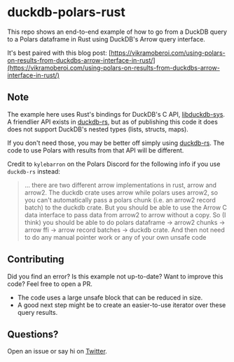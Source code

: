 # duckdb-polars-rust

This repo shows an end-to-end example of how to go from a DuckDB query
to a Polars dataframe in Rust using DuckDB's Arrow query interface.

It's best paired with this blog post: [https://vikramoberoi.com/using-polars-on-results-from-duckdbs-arrow-interface-in-rust/](https://vikramoberoi.com/using-polars-on-results-from-duckdbs-arrow-interface-in-rust/)

## Note

The example here uses Rust's bindings for DuckDB's C API,  [libduckdb-sys](https://lib.rs/crates/libduckdb-sys). A friendlier API exists in [duckdb-rs](https://crates.io/crates/duckdb),
but as of publishing this code it does does not support DuckDB's nested types (lists, structs, maps).

If you don't need those, you may be better off simply using [duckdb-rs](https://crates.io/crates/duckdb). The code to use Polars with results from that API will be different.

Credit to `kylebarron` on the Polars Discord for the following info if you use `duckdb-rs` instead:

> ... there are two different arrow implementations in rust, arrow and arrow2. The duckdb crate uses arrow while polars uses arrow2, so you can't automatically pass a polars chunk (i.e. an arrow2 record batch) to the duckdb crate. But you should be able to use the Arrow C data interface to pass data from arrow2 to arrow without a copy. So (I think) you should be able to do polars dataframe -> arrow2 chunks -> arrow ffi -> arrow record batches -> duckdb crate. And then not need to do any manual pointer work or any of your own unsafe code

## Contributing

Did you find an error? Is this example not up-to-date? Want to improve this code? Feel free to open a PR.

* The code uses a large unsafe block that can be reduced in size.
* A good next step might be to create an easier-to-use iterator over these query results.

## Questions?

Open an issue or say hi on [Twitter](https//www.twitter.com).
